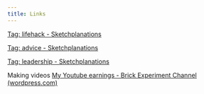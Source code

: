 ```yaml
---
title: Links
---
```


[Tag: lifehack - Sketchplanations](https://sketchplanations.com/tags/lifehack)

[Tag: advice - Sketchplanations](https://sketchplanations.com/tags/advice)

[Tag: leadership - Sketchplanations](https://sketchplanations.com/tags/leadership)

Making videos [My Youtube earnings - Brick Experiment Channel (wordpress.com)](https://brickexperimentchannel.wordpress.com/2022/11/19/my-youtube-earnings/)